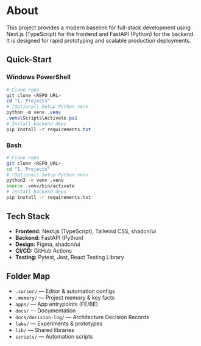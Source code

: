 # About

This project provides a modern baseline for full-stack development using Next.js (TypeScript) for the frontend and FastAPI (Python) for the backend. It is designed for rapid prototyping and scalable production deployments.

## Quick-Start

### Windows PowerShell
```powershell
# Clone repo
git clone <REPO_URL>
cd "1. Projects"
# (Optional) Setup Python venv
python -m venv .venv
.venv\Scripts\Activate.ps1
# Install backend deps
pip install -r requirements.txt
```

### Bash
```bash
# Clone repo
git clone <REPO_URL>
cd "1. Projects"
# (Optional) Setup Python venv
python3 -m venv .venv
source .venv/bin/activate
# Install backend deps
pip install -r requirements.txt
```

## Tech Stack
- **Frontend:** Next.js (TypeScript), Tailwind CSS, shadcn/ui
- **Backend:** FastAPI (Python)
- **Design:** Figma, shadcn/ui
- **CI/CD:** GitHub Actions
- **Testing:** Pytest, Jest, React Testing Library

## Folder Map
- `.cursor/` — Editor & automation configs
- `.memory/` — Project memory & key facts
- `apps/` — App entrypoints (FE/BE)
- `docs/` — Documentation
- `docs/decision-log/` — Architecture Decision Records
- `labs/` — Experiments & prototypes
- `lib/` — Shared libraries
- `scripts/` — Automation scripts
